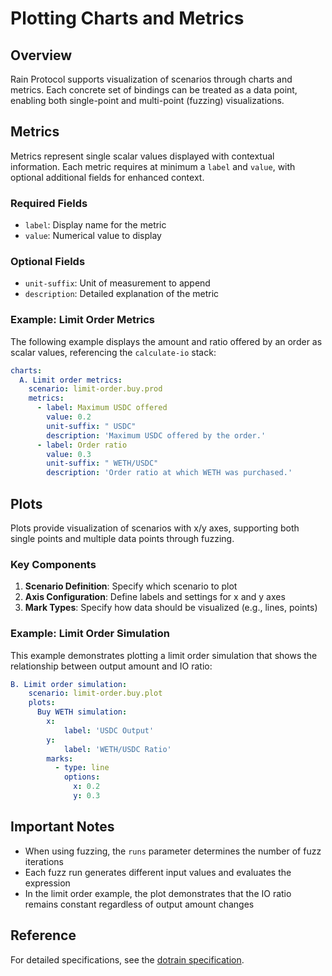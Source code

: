 # Plotting Charts and Metrics

## Overview
Rain Protocol supports visualization of scenarios through charts and metrics. Each concrete set of bindings can be treated as a data point, enabling both single-point and multi-point (fuzzing) visualizations.

## Metrics
Metrics represent single scalar values displayed with contextual information. Each metric requires at minimum a `label` and `value`, with optional additional fields for enhanced context.

### Required Fields
- `label`: Display name for the metric
- `value`: Numerical value to display

### Optional Fields
- `unit-suffix`: Unit of measurement to append
- `description`: Detailed explanation of the metric

### Example: Limit Order Metrics
The following example displays the amount and ratio offered by an order as scalar values, referencing the `calculate-io` stack:

```yaml
charts:
  A. Limit order metrics:
    scenario: limit-order.buy.prod
    metrics:
      - label: Maximum USDC offered
        value: 0.2
        unit-suffix: " USDC"
        description: 'Maximum USDC offered by the order.'
      - label: Order ratio
        value: 0.3
        unit-suffix: " WETH/USDC"            
        description: 'Order ratio at which WETH was purchased.'
```

## Plots
Plots provide visualization of scenarios with x/y axes, supporting both single points and multiple data points through fuzzing.

### Key Components
1. **Scenario Definition**: Specify which scenario to plot
2. **Axis Configuration**: Define labels and settings for x and y axes
3. **Mark Types**: Specify how data should be visualized (e.g., lines, points)

### Example: Limit Order Simulation
This example demonstrates plotting a limit order simulation that shows the relationship between output amount and IO ratio:

```yaml
B. Limit order simulation:
    scenario: limit-order.buy.plot
    plots:
      Buy WETH simulation:     
        x:
            label: 'USDC Output'
        y:
            label: 'WETH/USDC Ratio'
        marks:
          - type: line
            options:
              x: 0.2
              y: 0.3 
```

## Important Notes
- When using fuzzing, the `runs` parameter determines the number of fuzz iterations
- Each fuzz run generates different input values and evaluates the expression
- In the limit order example, the plot demonstrates that the IO ratio remains constant regardless of output amount changes

## Reference
For detailed specifications, see the [dotrain specification](https://github.com/rainlanguage/specs/blob/main/ob-yaml.md#front-matter-charts).
